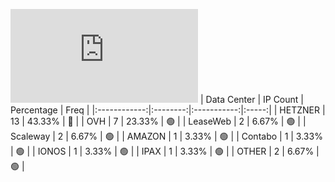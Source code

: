 ![Diagramm](https://github.com/obajay/StateSync-snapshots/blob/main/Projects/AndromedaProtocol/1/README.md)
| Data Center | IP Count | Percentage | Freq |
|:------------:|:--------:|:-----------:|:-----:|
| HETZNER | 13 | 43.33% | 🔴 |
| OVH | 7 | 23.33% | 🟢 |
| LeaseWeb | 2 | 6.67% | 🟢 |
| Scaleway | 2 | 6.67% | 🟢 |
| AMAZON | 1 | 3.33% | 🟢 |
| Contabo | 1 | 3.33% | 🟢 |
| IONOS | 1 | 3.33% | 🟢 |
| IPAX | 1 | 3.33% | 🟢 |
| OTHER | 2 | 6.67% | 🟢 |